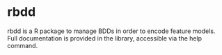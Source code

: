 # rbdd
rbdd is a R package to manage BDDs in order to encode feature models. Full documentation is provided in the library, accessible via the help command.